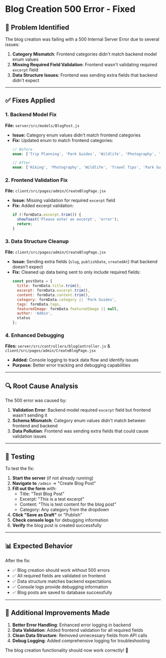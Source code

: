 # Blog Creation 500 Error - Fixed

## 🐛 **Problem Identified**
The blog creation was failing with a 500 Internal Server Error due to several issues:

1. **Category Mismatch**: Frontend categories didn't match backend model enum values
2. **Missing Required Field Validation**: Frontend wasn't validating required `excerpt` field
3. **Data Structure Issues**: Frontend was sending extra fields that backend didn't expect

---

## ✅ **Fixes Applied**

### **1. Backend Model Fix**
**File:** `server/src/models/BlogPost.js`
- **Issue:** Category enum values didn't match frontend categories
- **Fix:** Updated enum to match frontend categories:
  ```javascript
  // Before
  enum: ['Trip Planning', 'Park Guides', 'Wildlife', 'Photography', 'Hiking', 'Camping', 'News', 'Tips']
  
  // After  
  enum: ['Hiking', 'Photography', 'Wildlife', 'Travel Tips', 'Park Guides', 'Camping', 'History', 'Conservation']
  ```

### **2. Frontend Validation Fix**
**File:** `client/src/pages/admin/CreateBlogPage.jsx`
- **Issue:** Missing validation for required `excerpt` field
- **Fix:** Added excerpt validation:
  ```javascript
  if (!formData.excerpt.trim()) {
    showToast('Please enter an excerpt', 'error');
    return;
  }
  ```

### **3. Data Structure Cleanup**
**File:** `client/src/pages/admin/CreateBlogPage.jsx`
- **Issue:** Sending extra fields (`slug`, `publishDate`, `createdAt`) that backend doesn't expect
- **Fix:** Cleaned up data being sent to only include required fields:
  ```javascript
  const postData = {
    title: formData.title.trim(),
    excerpt: formData.excerpt.trim(),
    content: formData.content.trim(),
    category: formData.category || 'Park Guides',
    tags: formData.tags,
    featuredImage: formData.featuredImage || null,
    author: 'Admin',
    status
  };
  ```

### **4. Enhanced Debugging**
**Files:** `server/src/controllers/blogController.js` & `client/src/pages/admin/CreateBlogPage.jsx`
- **Added:** Console logging to track data flow and identify issues
- **Purpose:** Better error tracking and debugging capabilities

---

## 🔍 **Root Cause Analysis**

The 500 error was caused by:

1. **Validation Error**: Backend model required `excerpt` field but frontend wasn't sending it
2. **Schema Mismatch**: Category enum values didn't match between frontend and backend
3. **Data Pollution**: Frontend was sending extra fields that could cause validation issues

---

## 🧪 **Testing**

To test the fix:

1. **Start the server** (if not already running)
2. **Navigate to** `/admin` → "Create Blog Post"
3. **Fill out the form** with:
   - Title: "Test Blog Post"
   - Excerpt: "This is a test excerpt"
   - Content: "This is test content for the blog post"
   - Category: Any category from the dropdown
4. **Click "Save as Draft"** or "Publish"
5. **Check console logs** for debugging information
6. **Verify** the blog post is created successfully

---

## 📊 **Expected Behavior**

After the fix:
- ✅ Blog creation should work without 500 errors
- ✅ All required fields are validated on frontend
- ✅ Data structure matches backend expectations
- ✅ Console logs provide debugging information
- ✅ Blog posts are saved to database successfully

---

## 🔧 **Additional Improvements Made**

1. **Better Error Handling**: Enhanced error logging in backend
2. **Data Validation**: Added frontend validation for all required fields
3. **Clean Data Structure**: Removed unnecessary fields from API calls
4. **Debug Logging**: Added comprehensive logging for troubleshooting

The blog creation functionality should now work correctly! 🎉
